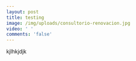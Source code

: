 ```yaml
---
layout: post
title: testing
image: /img/uploads/consultorio-renovacion.jpg
video: ' '
comments: 'false'
---
```

kjlhkjdjk
